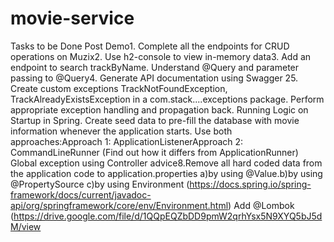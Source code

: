 # movie-service
Tasks to be Done Post Demo1. Complete all the endpoints for CRUD operations on Muzix2. 
Use h2-console to view in-memory data3. Add an endpoint to search trackByName. 
Understand @Query and parameter passing to @Query4. 
Generate API documentation using Swagger 25. 
Create custom exceptions TrackNotFoundException, TrackAlreadyExistsException in a com.stack....exceptions package.
Perform appropriate exception handling and propagation back.
Running Logic on Startup in Spring. Create seed data to pre-fill the database with movie information whenever the application starts. 
Use both approaches:Approach 1: ApplicationListener<ContextRefreshedEvent>Approach
2: CommandLineRunner (Find out how it differs from ApplicationRunner)
Global exception using Controller advice8.Remove all hard coded data from the application code to application.properties a)by using @Value.b)by using @PropertySource c)by using Environment (https://docs.spring.io/spring-framework/docs/current/javadoc-api/org/springframework/core/env/Environment.html)
Add @Lombok (https://drive.google.com/file/d/1QQpEQZbDD9pmW2qrhYsx5N9XYQ5bJ5dM/view
